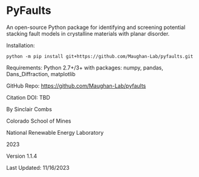 # PyFaults

An open-source Python package for identifying and screening potential stacking fault models in crystalline materials with planar disorder.

Installation: 

```python -m pip install git+https://github.com/Maughan-Lab/pyfaults.git```


Requirements: Python 2.7+/3+ with packages: numpy, pandas, Dans_Diffraction, matplotlib


GitHub Repo: https://github.com/Maughan-Lab/pyfaults

Citation DOI: TBD

By Sinclair Combs

Colorado School of Mines

National Renewable Energy Laboratory

2023


Version 1.1.4

Last Updated: 11/16/2023

